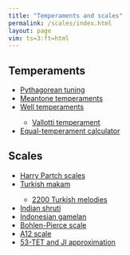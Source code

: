 ```yaml
---
title: "Temperaments and scales"
permalink: /scales/index.html
layout: page
vim: ts=3:ft=html
---
```



<h2> Temperaments </h2>

<ul>
	<li> <a href="/pythagorean">Pythagorean tuning </a></li>
	<li> <a href="/meantone">Meantone temperaments </a></li>
	<li> <a href="/well-temperaments">Well temperaments </a></li>
	<ul style="margin-bottom:0">
		<li> <a href="/vallotti">Vallotti temperament</a> </li>
	</ul>
	<li> <a href="/equal-temperament">Equal-temperament calculator</a></li>
</ul>

<h2> Scales </h2>

<ul>
	<li> <a href="/partch">Harry Partch scales</a></li>
	<li> <a href="/makam">Turkish makam</a></li>
	<ul style="margin-bottom:0">
		<li> <a href="/turkish">2200 Turkish melodies</a> </li>
	</ul>
	<li> <a href="/shruti">Indian shruti</a></li>
	<li> <a href="/gamelan">Indonesian gamelan</a></li>
	<li> <a href="/bohlen-pierce">Bohlen-Pierce scale</a></li>
	<li> <a href="/a12">A12 scale</a></li>
	<li> <a href="/53tet">53-TET and JI approximation</a></li>
</ul>



